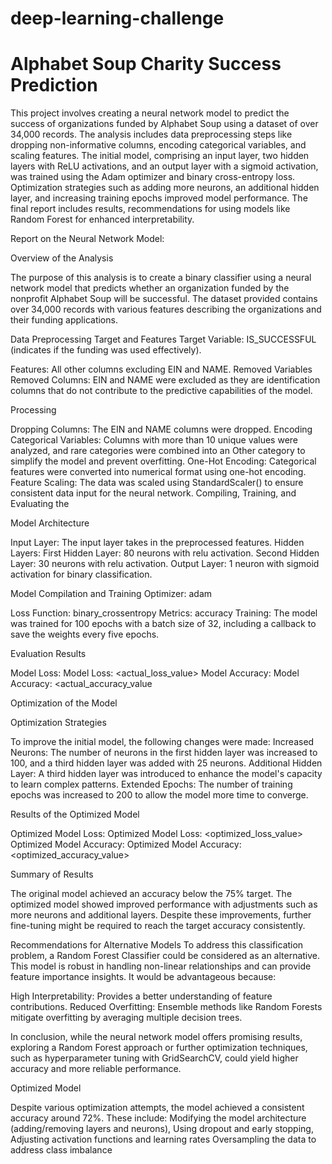 # deep-learning-challenge
# Alphabet Soup Charity Success Prediction
This project involves creating a neural network model to predict the success of organizations funded by Alphabet Soup using a dataset of over 34,000 records. The analysis includes data preprocessing steps like dropping non-informative columns, encoding categorical variables, and scaling features. The initial model, comprising an input layer, two hidden layers with ReLU activations, and an output layer with a sigmoid activation, was trained using the Adam optimizer and binary cross-entropy loss. Optimization strategies such as adding more neurons, an additional hidden layer, and increasing training epochs improved model performance. The final report includes results, recommendations for using models like Random Forest for enhanced interpretability.


Report on the Neural Network Model:

Overview of the Analysis

The purpose of this analysis is to create a binary classifier using a neural network model that predicts whether an organization funded by the nonprofit Alphabet Soup will be successful. The dataset provided contains over 34,000 records with various features describing the organizations and their funding applications.

Data Preprocessing
Target and Features
Target Variable: IS_SUCCESSFUL (indicates if the funding was used effectively).

Features:
All other columns excluding EIN and NAME.
Removed Variables
Removed Columns: EIN and NAME were excluded as they are identification columns that do not contribute to the predictive capabilities of the model.

Processing 

Dropping Columns: The EIN and NAME columns were dropped.
Encoding Categorical Variables: Columns with more than 10 unique values were analyzed, and rare categories were combined into an Other category to simplify the model and prevent overfitting.
One-Hot Encoding: Categorical features were converted into numerical format using one-hot encoding.
Feature Scaling: The data was scaled using StandardScaler() to ensure consistent data input for the neural network.
Compiling, Training, and Evaluating the 

Model Architecture

Input Layer: The input layer takes in the preprocessed features.
Hidden Layers:
First Hidden Layer: 80 neurons with relu activation.
Second Hidden Layer: 30 neurons with relu activation.
Output Layer: 1 neuron with sigmoid activation for binary classification.

Model Compilation and Training
Optimizer: adam

Loss Function: binary_crossentropy
Metrics: accuracy
Training: The model was trained for 100 epochs with a batch size of 32, including a callback to save the weights every five epochs.

Evaluation Results

Model Loss: Model Loss: <actual_loss_value>
Model Accuracy: Model Accuracy: <actual_accuracy_value
                                  
Optimization of the Model

Optimization Strategies

To improve the initial model, the following changes were made:
Increased Neurons: The number of neurons in the first hidden layer was increased to 100, and a third hidden layer was added with 25 neurons.
Additional Hidden Layer: A third hidden layer was introduced to enhance the model's capacity to learn complex patterns.
Extended Epochs: The number of training epochs was increased to 200 to allow the model more time to converge.

Results of the Optimized Model

Optimized Model Loss: Optimized Model Loss: <optimized_loss_value>
Optimized Model Accuracy: Optimized Model Accuracy: <optimized_accuracy_value>

Summary of Results

The original model achieved an accuracy below the 75% target. The optimized model showed improved performance with adjustments such as more neurons and additional layers. Despite these improvements, further fine-tuning might be required to reach the target accuracy consistently.

Recommendations for Alternative Models
To address this classification problem, a Random Forest Classifier could be considered as an alternative. This model is robust in handling non-linear relationships and can provide feature importance insights. It would be advantageous because:

High Interpretability: Provides a better understanding of feature contributions.
Reduced Overfitting: Ensemble methods like Random Forests mitigate overfitting by averaging multiple decision trees.

In conclusion, while the neural network model offers promising results, exploring a Random Forest approach or further optimization techniques, such as hyperparameter tuning with GridSearchCV, could yield higher accuracy and more reliable performance.

Optimized Model

Despite various optimization attempts, the model achieved a consistent accuracy around 72%. These include: Modifying the model architecture (adding/removing layers and neurons), Using dropout and early stopping, Adjusting activation functions and learning rates Oversampling the data to address class imbalance


